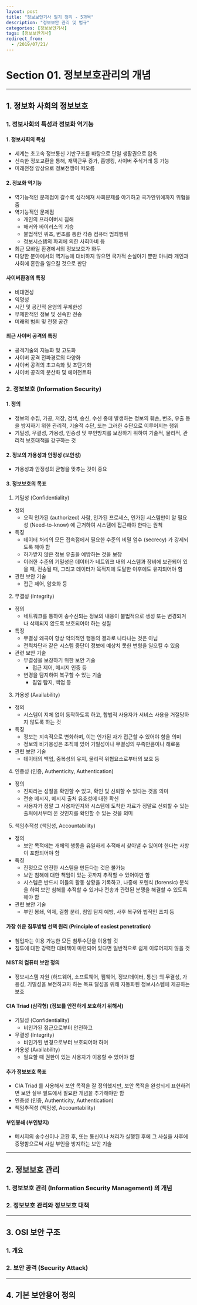 ```yaml
---
layout: post
title: "정보보안기사 필기 정리 - 5과목"
description: "정보보안 관리 및 법규"
categories: [정보보안기사]
tags: [정보보안기사]
redirect_from:
  - /2019/07/21/
---
```


# Section 01. 정보보호관리의 개념

---

## 1. 정보화 사회의 정보보호

### 1. 정보사회의 특성과 정보화 역기능

#### 1. 정보사회의 특성
- 세계는 초고속 정보통신 기반구조를 바탕으로 단일 생활권으로 압축
- 신속한 정보교환을 통해, 재택근무 증가, 홈뱅킹, 사이버 주식거래 등 가능
- 미래전쟁 양상으로 정보전쟁이 떠오름

#### 2. 정보화 역기능
- 역기능적인 문제점이 갈수록 심각해져 사회문제를 야기하고 국가안위에까지 위협을 줌
- 역기능적인 문제점
  - 개인의 프라이버시 침해
  - 해커와 바이러스의 기승
  - 불법적인 위조, 변조를 통한 각종 컴퓨터 범죄행위
  - 정보시스템의 파괴에 의한 사회마비 등
- 최근 모바일 환경에서의 정보보호가 화두
- 다양한 분야에서의 역기능에 대비하지 않으면 국가적 손실야기 뿐만 아니라 개인과 사회에 혼란을 일으킬 것으로 판단

#### 사이버환경의 특징
- 비대면성
- 익명성
- 시간 및 공간적 운영의 무제한성
- 무제한적인 정보 및 신속한 전송
- 미래의 범죄 및 전쟁 공간

#### 최근 사이버 공격의 특징
- 공격기술의 지능화 및 고도화
- 사이버 공격 전파경로의 다양화
- 사이버 공격의 초고속화 및 초단기화
- 사이버 공격의 분산화 및 에이전트화

### 2. 정보보호 (Information Security)

#### 1. 정의
- 정보의 수집, 가공, 저장, 검색, 송신, 수신 중에 발생하는 정보의 훼손, 변조, 유출 등을 방지하기 위한 관리적, 기술적 수단, 또는 그러한 수단으로 이루어지는 행위
- 기밀성, 무결성, 가용성, 인증성 및 부인방지를 보장하기 위하여 기술적, 물리적, 관리적 보호대책을 강구하는 것

#### 2. 정보의 가용성과 안정성 (보안성)
- 가용성과 안정성의 균형을 맞추는 것이 중요

#### 3. 정보보호의 목표
1. 기밀성 (Confidentiality)
- 정의
  - 오직 인가된 (authorized) 사람, 인가된 프로세스, 인가된 시스템만이 알 필요성 (Need-to-know) 에 근거하여 시스템에 접근해야 한다는 원칙
- 특징
  - 데이터 처리의 모든 접속점에서 필요한 수준의 비밀 엄수 (secrecy) 가 강제되도록 해야 함
  - 허가받지 않은 정보 유출을 예방하는 것을 보장
  - 이러한 수준의 기밀성은 데이터가 네트워크 내의 시스템과 장비에 보관되어 있을 때, 전송될 때, 그리고 데이터가 목적지에 도달한 이후에도 유지되어야 함
- 관련 보안 기술
  - 접근 제어, 암호화 등
2. 무결성 (Integrity)
- 정의
  - 네트워크를 통하여 송수신되는 정보의 내용이 불법적으로 생성 또는 변경되거나 삭제되지 않도록 보호되어야 하는 성질
- 특징
  - 무결성 왜곡이 항상 악의적인 행동의 결과로 나타나는 것은 아님
  - 전력차단과 같은 시스템 중단이 정보에 예상치 못한 변형을 일으킬 수 있음
- 관련 보안 기술
  - 무결성을 보장하기 위한 보안 기술
    - 접근 제어, 메시지 인증 등
  - 변경을 탐지하여 복구할 수 있는 기술
    - 침입 탐지, 백업 등
3. 가용성 (Availability)
- 정의
  - 시스템이 지체 없이 동작하도록 하고, 합법적 사용자가 서비스 사용을 거절당하지 않도록 하는 것
- 특징
  - 정보는 지속적으로 변화하며, 이는 인가된 자가 접근할 수 있어야 함을 의미
  - 정보의 비가용성은 조직에 있어 기밀성이나 무결성의 부족만큼이나 해로움
- 관련 보안 기술
  - 데이터의 백업, 중복성의 유지, 물리적 위협요소로부터의 보호 등
4. 인증성 (인증, Authenticity, Authentication)
- 정의
  - 진짜라는 성질을 확인할 수 있고, 확인 및 신뢰할 수 있다는 것을 의미
  - 전송 메시지, 메시지 출처 유효성에 대한 확신
  - 사용자가 정말 그 사용자인지와 시스템에 도착한 자료가 정말로 신뢰할 수 있는 출처에서부터 온 것인지를 확인할 수 있는 것을 의미
5. 책임추적성 (책임성, Accountability)
- 정의
  - 보안 목적에는 개체의 행동을 유일하게 추적해서 찾아낼 수 있어야 한다는 사항이 포함되어야 함
- 특징
  - 진정으로 안전한 시스템을 만든다는 것은 불가능
  - 보안 침해에 대한 책임이 있는 곳까지 추적할 수 있어야만 함
  - 시스템은 반드시 이들의 활동 상황을 기록하고, 나중에 포렌식 (forensic) 분석을 하여 보안 침해를 추적할 수 있거나 전송과 관련된 분쟁을 해결할 수 있도록 해야 함
- 관련 보안 기술
  - 부인 봉쇄, 억제, 결함 분리, 침입 탐지 예방, 사후 복구와 법적인 조치 등

#### 가장 쉬운 침투방법 선택 원리 (Principle of easiest penetration)
- 침입자는 이용 가능한 모든 침투수단을 이용할 것
- 침투에 대한 강력한 대비책이 마련되어 있다면 일반적으로 쉽게 이루어지지 않을 것

#### NIST의 컴퓨터 보안 정의
- 정보시스템 자원 (하드웨어, 소프트웨어, 펌웨어, 정보/데이터, 통신) 의 무결성, 가용성, 기밀성을 보전하고자 하는 목표 달성을 위해 자동화된 정보시스템에 제공하는 보호

#### CIA Triad (삼각형) (정보를 안전하게 보호하기 위해서)
- 기밀성 (Confidentiality)
  - 비인가된 접근으로부터 안전하고
- 무결성 (Integrity)
  - 비인가된 변경으로부터 보호되어야 하며
- 가용성 (Availability)
  - 필요할 때 권한이 있는 사용자가 이용할 수 있어야 함

#### 추가 정보보호 목표
- CIA Triad 를 사용해서 보안 목적을 잘 정의했지만, 보안 목적을 완성되게 표현하려면 보안 실무 필드에서 필요한 개념을 추가해야만 함
- 인증성 (인증, Authenticity, Authentication)
- 책임추적성 (책임성, Accountability)

#### 부인봉쇄 (부인방지)
- 메시지의 송수신이나 교환 후, 또는 통신이나 처리가 실행된 후에 그 사실을 사후에 증명함으로써 사실 부인을 방지하는 보안 기술

---

## 2. 정보보호 관리

### 1. 정보보호 관리 (Information Security Management) 의 개념
### 2. 정보보호 관리와 정보보호 대책

---

## 3. OSI 보안 구조

### 1. 개요
### 2. 보안 공격 (Security Attack)

---

## 4. 기본 보안용어 정의